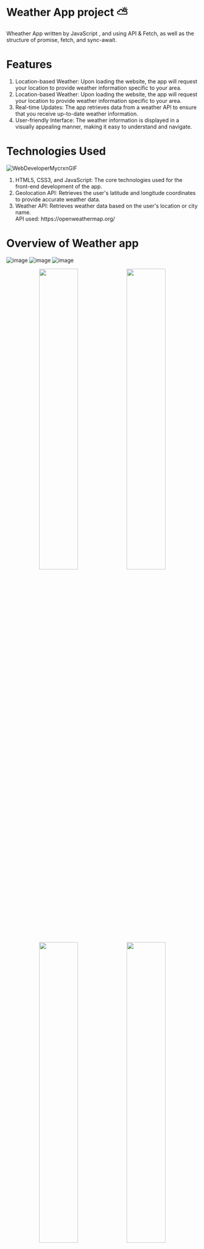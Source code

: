 # Weather App project ⛅

Wheather App written by JavaScript , and using API &amp; Fetch, as well as the structure of promise, fetch, and sync-await.

# Features 
<ol>
<li>
  Location-based Weather: Upon loading the website, the app will request your location to provide weather information specific to your area.
</li>
<li> 
    Location-based Weather: Upon loading the website, the app will request your location to provide weather information specific to your area.
</li>
  <li>
    Real-time Updates: The app retrieves data from a weather API to ensure that you receive up-to-date weather information.
  </li>
  <li>
    User-friendly Interface: The weather information is displayed in a visually appealing manner, making it easy to understand and navigate.
  </li>
</ol>

# Technologies Used 
![WebDeveloperMycrxnGIF](https://github.com/user-attachments/assets/f21c7c51-5508-45cd-9b46-bc473e7ae7b4)

<ol>
  <li>
HTML5, CSS3, and JavaScript: The core technologies used for the front-end development of the app.
  </li>
  <li>
Geolocation API: Retrieves the user's latitude and longitude coordinates to provide accurate weather data.
  </li>
  <li>
Weather API: Retrieves weather data based on the user's location or city name.
    <br>
    API used: https://openweathermap.org/
  </li>
</ol>

# Overview of Weather app
![image](https://github.com/user-attachments/assets/d47b7351-7aef-4832-b52e-9f7b52e3683f)
![image](https://github.com/user-attachments/assets/2ddeca5d-59e4-4b10-b043-2f74fb932956)
![image](https://github.com/user-attachments/assets/de75ea57-c121-4bc8-929f-6e418f19fefb)
<p align="center">
  <img src="https://github.com/user-attachments/assets/d47b7351-7aef-4832-b52e-9f7b52e3683f" width="45%" />
  <img src="https://github.com/user-attachments/assets/2ddeca5d-59e4-4b10-b043-2f74fb932956" width="45%" />
</p>

<p align="center">
  <img src="https://github.com/user-attachments/assets/de75ea57-c121-4bc8-929f-6e418f19fefb" width="45%" />
  <img src="https://github.com/user-attachments/assets/another-image-url" width="45%" />
</p>


# Live Demo :
video

# Author
To access this website, [click the link here.](url)
<br>
This project is created by [Memmedova Peri]([url](https://github.com/iamperii))

#📃 License

This project is licensed under the [MIT License](./LICENSE).
